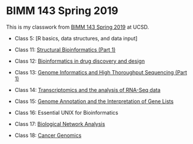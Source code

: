 # BIMM 143 Spring 2019

This is my classwork from [BIMM 143 Spring 2019](https://miwama28.github.io/BIMM143/) at UCSD.

- Class 5: [R basics, data structures, and data input]

- Class 11: [Structural Bioinformatics (Part 1)](https://github.com/miwama28/BIMM143/blob/master/class11.md)
- Class 12: [Bioinformatics in drug discovery and design](https://github.com/miwama28/BIMM143/blob/master/class12.md)
- Class 13: [Genome Informatics and High Thoroughput Sequencing (Part 1)](https://github.com/miwama28/BIMM143/blob/master/class13.md)
- Class 14: [Transcriptomics and the analysis of RNA-Seq data](https://github.com/miwama28/BIMM143/blob/master/class14.md)
- Class 15: [Genome Annotation and the Interpretation of Gene Lists](https://github.com/miwama28/BIMM143/blob/master/class15.md)
- Class 16: Essential UNIX for Bioinformatics
- Class 17: [Biological Network Analysis](https://github.com/miwama28/BIMM143/blob/master/class17.md)
- Class 18: [Cancer Genomics](https://github.com/miwama28/BIMM143/blob/master/class18.md)
